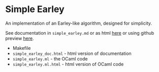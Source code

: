 # Simple Earley

An implementation of an Earley-like algorithm, designed for
simplicity.

See documentation in `simple_earley.md` or as html
[here](simple_earley.html) or using github preview
[here](http://htmlpreview.github.io/?https://github.com/tomjridge/simple_earley/blob/master/simple_earley.html).

  - Makefile
  - `simple_earley_doc.html` - html version of documentation
  - `simple_earley.ml` - the OCaml code
  - `simple_earley.ml.html` - html version of OCaml code


